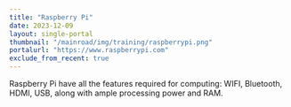 ```yaml
---
title: "Raspberry Pi"
date: 2023-12-09
layout: single-portal
thumbnail: "/mainroad/img/training/raspberrypi.png"
portalurl: "https://www.raspberrypi.com"
exclude_from_recent: true
---
```

Raspberry Pi have all the features required for computing: WIFI, Bluetooth, HDMI, USB, along with ample processing power and RAM.